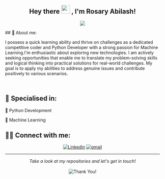 <h2 align="center">
  Hey there <img src="https://media.giphy.com/media/hvRJCLFzcasrR4ia7z/giphy.gif" width="28"> , I'm Rosary Abilash!
   
</h2>

<p align="center">
  <img src="https://readme-typing-svg.herokuapp.com/?lines=Python%20Programmer&center=true&width=500&height=50">
</p>
## 👩 About me:
<p>
  I possess a quick learning ability and thrive on challenges as a dedicated competitive coder and Python Developer with a strong passion for Machine Learning.I'm enthusiastic about exploring new technologies. I am actively seeking opportunities that enable me to translate my problem-solving skills and logical thinking into practical solutions for real-world challenges. My goal is to apply my abilities to address genuine issues and contribute positively to various scenarios.
</p><br>

<h2>🥇 Specialised in:</h2>
<p>🔸 Python Development
<p>🔸 Machine Learning
<br>


 ## 🙋‍♂️ Connect with me:
<!-- Badges template - https://github.com/badges/shields -->
<p align="center">
  <a href="https://www.linkedin.com/in/rosaryabilash/"><img alt="Linkedin" title="Linkedin" src="https://img.shields.io/badge/-linkedin-%230077B5?style=for-the-badge&logo=linkedin&logoColor=white"/></a>
  <a href="mailto:rosaryabilash@gmail.com"><img alt="gmail" title="gmail" src="https://img.shields.io/badge/-gmail-f53c20?style=for-the-badge&logo=gmail&logoColor=white"/></a>
</p>

 <hr>
<p align="center">
    <i>Take a look at my repositories and let's get in touch!</i><br><br>
   <img alt="Thank You!" title="Thank You" src="https://img.shields.io/badge/Thank-You-ff69b4.svg"/>
</p>
